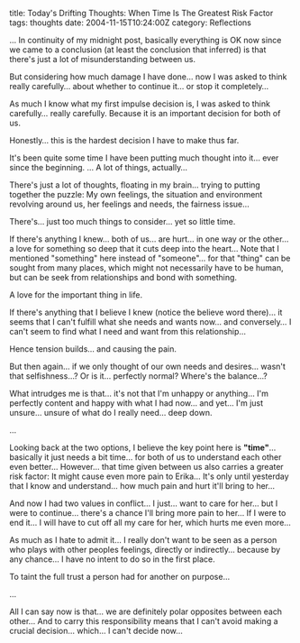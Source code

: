 title: Today's Drifting Thoughts: When Time Is The Greatest Risk Factor
tags: thoughts
date: 2004-11-15T10:24:00Z
category: Reflections

… In continuity of my midnight post, basically everything is OK now since we came to a conclusion (at least the conclusion that inferred) is that there's just a lot of misunderstanding between us.

But considering how much damage I have done… now I was asked to think really carefully… about whether to continue it… or stop it completely…

As much I know what my first impulse decision is, I was asked to think carefully… really carefully. Because it is an important decision for both of us.

Honestly… this is the hardest decision I have to make thus far.

It's been quite some time I have been putting much thought into it… ever since the beginning. … A lot of things, actually…

There's just a lot of thoughts, floating in my brain… trying to putting together the puzzle: My own feelings, the situation and environment revolving around us, her feelings and needs, the fairness issue…

There's… just too much things to consider… yet so little time.

If there's anything I knew… both of us… are hurt… in one way or the other… a love for something so deep that it cuts deep into the heart… Note that I mentioned "something" here instead of "someone"… for that "thing" can be sought from many places, which might not necessarily have to be human, but can be seek from relationships and bond with something.

A love for the important thing in life.

If there's anything that I believe I knew (notice the believe word there)… it seems that I can't fulfill what she needs and wants now… and conversely… I can't seem to find what I need and want from this relationship…

Hence tension builds… and causing the pain.

But then again… if we only thought of our own needs and desires… wasn't that selfishness…? Or is it… perfectly normal? Where's the balance…?

What intrudges me is that… it's not that I'm unhappy or anything… I'm perfectly content and happy with what I had now… and yet… I'm just unsure… unsure of what do I really need… deep down.

…

Looking back at the two options, I believe the key point here is **"time"**… basically it just needs a bit time… for both of us to understand each other even better… However… that time given between us also carries a greater risk factor: It might cause even more pain to Erika… It's only until yesterday that I know and understand… how much pain and hurt it'll bring to her…

And now I had two values in conflict… I just… want to care for her… but I were to continue… there's a chance I'll bring more pain to her… If I were to end it… I will have to cut off all my care for her, which hurts me even more…

As much as I hate to admit it… I really don't want to be seen as a person who plays with other peoples feelings, directly or indirectly… because by any chance… I have no intent to do so in the first place.

To taint the full trust a person had for another on purpose…

…

All I can say now is that… we are definitely polar opposites between each other… And to carry this responsibility means that I can't avoid making a crucial decision… which… I can't decide now…
